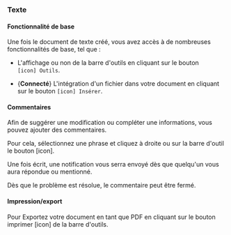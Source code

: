 ### Texte

#### Fonctionnalité de base

Une fois le document de texte créé, vous avez accès à de nombreuses fonctionnalités de base, tel que :

- L'affichage ou non de la barre d'outils en cliquant sur le bouton `[icon] Outils`.

- {**Connecté**} L'intégration d'un fichier dans votre document en cliquant sur le bouton `[icon] Insérer`.

#### Commentaires

Afin de suggérer une modification ou compléter une informations, vous pouvez ajouter des commentaires.

Pour cela, sélectionnez une phrase et cliquez à droite ou sur la barre d'outil le bouton [icon].

Une fois écrit, une notification vous serra envoyé dès que quelqu'un vous aura répondue ou mentionné.

Dès que le problème est résolue, le commentaire peut être fermé.

#### Impression/export

Pour Exportez votre document en tant que PDF en cliquant sur le bouton imprimer [icon] de la barre d'outils.


